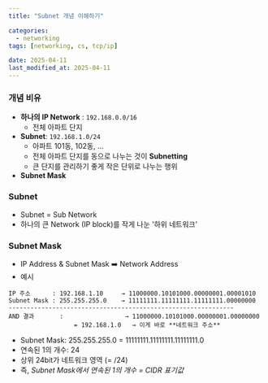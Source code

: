 ```yaml
---
title: "Subnet 개념 이해하기"

categories:
  - networking
tags: [networking, cs, tcp/ip]

date: 2025-04-11
last_modified_at: 2025-04-11
---
```


### 개념 비유
- **하나의 IP Network** : `192.168.0.0/16`
  - 전체 아파트 단지
- **Subnet**: `192.168.1.0/24`
  - 아파트 101동, 102동, ...
  - 전체 아파트 단지를 동으로 나누는 것이 **Subnetting**
  - 큰 단지를 관리하기 좋게 작은 단위로 나누는 행위
- **Subnet Mask**

### Subnet
- Subnet = Sub Network
- 하나의 큰 Network (IP block)를 작게 나눈 '하위 네트워크'

### Subnet Mask
- IP Address & Subnet Mask ➡️ Network Address
- 예시
```text
IP 주소      : 192.168.1.10     → 11000000.10101000.00000001.00001010
Subnet Mask : 255.255.255.0    → 11111111.11111111.11111111.00000000
--------------------------------------------------------------
AND 결과       :                 → 11000000.10101000.00000001.00000000
                  = 192.168.1.0   → 이게 바로 **네트워크 주소**
```
  - Subnet Mask: 255.255.255.0 = 11111111.11111111.11111111.0
  - 연속된 1의 개수: 24
  - 상위 24bit가 네트워크 영역 (= /24)
- 즉, *Subnet Mask에서 연속된 1의 개수 = CIDR 표기값*